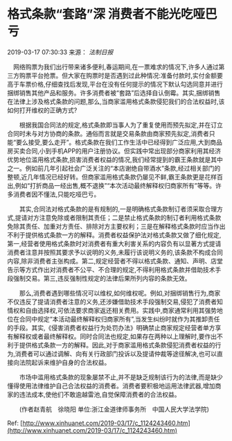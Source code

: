 # 格式条款“套路”深 消费者不能光吃哑巴亏

2019-03-17 07:30:33 来源： *法制日报*

　网络购票为我们出行带来诸多便利,春运期间,在一票难求的情况下,许多人通过第三方购票平台抢票。但大家在购票时是否遇到过此种情况:准备付款时,实付金额要高于车票价格,仔细查找后发现,平台在没有任何提示的情况下默认勾选同意并进行捆绑销售其他产品和服务。许多消费者被“套路”后选择自认倒霉。其实,捆绑销售在法律上涉及格式条款的问题,那么,当商家滥用格式条款侵犯我们的合法权益时,该如何打开维权的正确方式?

　　根据我国合同法的规定,格式条款即当事人为了重复使用而预先拟定,并在订立合同时未与对方协商的条款。通俗而言就是交易条款由商家预先拟定,消费者只能“要么接受,要么走开”。格式条款在我们工作生活中已经得到广泛应用,大到商品房买卖合同,小到手机APP的用户注册协议。但实践中常出现部分商家利用其经济优势地位滥用格式条款,损害消费者权益的情况,我们经常提到的霸王条款就是其中之一。例如前几年引起社会广泛关注的“本店谢绝自带酒水”条款,经过相关部门的整顿,近几年情况已经好转。但商家滥用格式条款仍屡见不鲜,霸王条款更是花样百出,例如“打折商品一经出售,概不退换”“本次活动最终解释权归商家所有”等等。许多消费者因不懂法,只能吃哑巴亏。

　　其实,合同法对格式条款的是有规制的,一是明确格式条款制订者须采取合理方式,提请对方注意免除或者限制其责任；二是禁止格式条款的制订者利用格式条款免除其责任、加重对方责任、排除对方主要权利；三是在解释格式条款时应当作出不利于提供格式条款一方的解释。消费者权益保护法对格式条款又做了细化规定,第一,经营者使用格式条款时对消费者有重大利害关系的内容负有以显著方式提请消费者注意并按照其要求予以说明的义务,未履行该说明义务的,该条款不构成合同内容,除非消费者主张构成。第二,规定经营者不得以格式条款、通知、声明、店堂告示等方式作出对消费者不公平、不合理的规定,不得利用格式条款并借助技术手段强制交易。第三,违反强制性规定的法律后果所列内容的条款无效。

　　那么,消费者遇到哪些情况可以维权,如何维权呢。例如,对捆绑销售行为,商家不仅违反了提请消费者注意的义务,还涉嫌借助技术手段强制交易,侵犯了消费者知情权和自由选择权,可依法要求商家返还相关费用。实践中,商家通常利用其强势地位在合同中规定“本活动最终解释权归商家所有”,当发生纠纷时就作为其推卸责任的手段。其实,《侵害消费者权益行为处罚办法》明确禁止商家规定经营者单方享有解释权或者最终解释权。同时合同法也规定,如果存在两种以上理解时,要作出不利于提供格式条款一方的解释。因此,对于商家滥用格式条款侵犯消费者权益的行为,消费者可以通过调解、向有关行政部门投诉以及提请仲裁等途径解决,也可以直接向法院起诉来维护自身的合法权益。

　　市场中滥用格式条款的现象屡禁不止,并不是缺乏规制该行为的法律,而是缺少懂得使用法律维护自己合法权益的消费者。消费者要积极地运用法律武器,增加商家的违法成本,使他们不敢逾越雷池,自觉保障消费者的合法权益。

　　(作者赵青航　徐晓阳 单位:浙江金道律师事务所　中国人民大学法学院)

Ref: [http://www.xinhuanet.com/2019-03/17/c_1124243460.htm](http://www.xinhuanet.com/2019-03/17/c_1124243460.htm)

